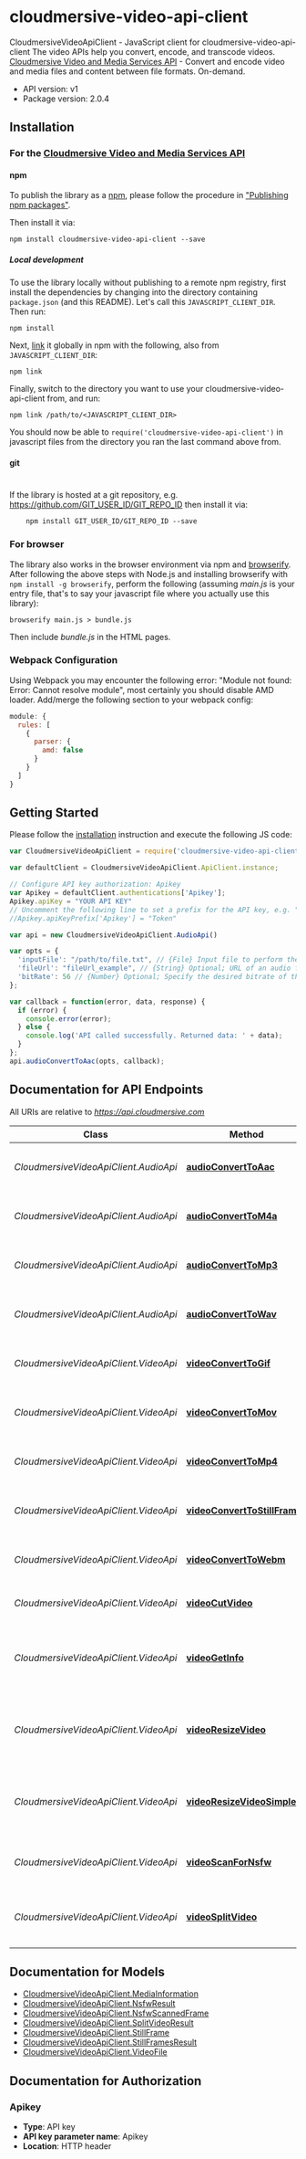 # cloudmersive-video-api-client

CloudmersiveVideoApiClient - JavaScript client for cloudmersive-video-api-client
The video APIs help you convert, encode, and transcode videos.
[Cloudmersive Video and Media Services API](https://github.com/Cloudmersive/Cloudmersive.APIClient.NodeJS.DocumentAndDataConvert.git) - Convert and encode video and media files and content between file formats. On-demand.

- API version: v1
- Package version: 2.0.4


## Installation

### For the [Cloudmersive Video and Media Services API](https://cloudmersive.com/video-and-media-services-api)

#### npm

To publish the library as a [npm](https://www.npmjs.com/),
please follow the procedure in ["Publishing npm packages"](https://docs.npmjs.com/getting-started/publishing-npm-packages).

Then install it via:

```shell
npm install cloudmersive-video-api-client --save
```

##### Local development

To use the library locally without publishing to a remote npm registry, first install the dependencies by changing 
into the directory containing `package.json` (and this README). Let's call this `JAVASCRIPT_CLIENT_DIR`. Then run:

```shell
npm install
```

Next, [link](https://docs.npmjs.com/cli/link) it globally in npm with the following, also from `JAVASCRIPT_CLIENT_DIR`:

```shell
npm link
```

Finally, switch to the directory you want to use your cloudmersive-video-api-client from, and run:

```shell
npm link /path/to/<JAVASCRIPT_CLIENT_DIR>
```

You should now be able to `require('cloudmersive-video-api-client')` in javascript files from the directory you ran the last 
command above from.

#### git
#
If the library is hosted at a git repository, e.g.
https://github.com/GIT_USER_ID/GIT_REPO_ID
then install it via:

```shell
    npm install GIT_USER_ID/GIT_REPO_ID --save
```

### For browser

The library also works in the browser environment via npm and [browserify](http://browserify.org/). After following
the above steps with Node.js and installing browserify with `npm install -g browserify`,
perform the following (assuming *main.js* is your entry file, that's to say your javascript file where you actually 
use this library):

```shell
browserify main.js > bundle.js
```

Then include *bundle.js* in the HTML pages.

### Webpack Configuration

Using Webpack you may encounter the following error: "Module not found: Error:
Cannot resolve module", most certainly you should disable AMD loader. Add/merge
the following section to your webpack config:

```javascript
module: {
  rules: [
    {
      parser: {
        amd: false
      }
    }
  ]
}
```

## Getting Started

Please follow the [installation](#installation) instruction and execute the following JS code:

```javascript
var CloudmersiveVideoApiClient = require('cloudmersive-video-api-client');

var defaultClient = CloudmersiveVideoApiClient.ApiClient.instance;

// Configure API key authorization: Apikey
var Apikey = defaultClient.authentications['Apikey'];
Apikey.apiKey = "YOUR API KEY"
// Uncomment the following line to set a prefix for the API key, e.g. "Token" (defaults to null)
//Apikey.apiKeyPrefix['Apikey'] = "Token"

var api = new CloudmersiveVideoApiClient.AudioApi()

var opts = { 
  'inputFile': "/path/to/file.txt", // {File} Input file to perform the operation on.
  'fileUrl': "fileUrl_example", // {String} Optional; URL of an audio file being used for conversion. Use this option for files larger than 2GB.
  'bitRate': 56 // {Number} Optional; Specify the desired bitrate of the converted audio file in kilobytes per second (kB/s). Value may be between 48 and 1,411. By default, the optimal bitrate will be chosen automatically.
};

var callback = function(error, data, response) {
  if (error) {
    console.error(error);
  } else {
    console.log('API called successfully. Returned data: ' + data);
  }
};
api.audioConvertToAac(opts, callback);

```

## Documentation for API Endpoints

All URIs are relative to *https://api.cloudmersive.com*

Class | Method | HTTP request | Description
------------ | ------------- | ------------- | -------------
*CloudmersiveVideoApiClient.AudioApi* | [**audioConvertToAac**](docs/AudioApi.md#audioConvertToAac) | **POST** /video/convert/to/aac | Convert Audio File to AAC format.
*CloudmersiveVideoApiClient.AudioApi* | [**audioConvertToM4a**](docs/AudioApi.md#audioConvertToM4a) | **POST** /video/convert/to/m4a | Convert Audio File to M4A format.
*CloudmersiveVideoApiClient.AudioApi* | [**audioConvertToMp3**](docs/AudioApi.md#audioConvertToMp3) | **POST** /video/convert/to/mp3 | Convert Audio File to MP3 format.
*CloudmersiveVideoApiClient.AudioApi* | [**audioConvertToWav**](docs/AudioApi.md#audioConvertToWav) | **POST** /video/convert/to/wav | Convert Audio File to WAV format.
*CloudmersiveVideoApiClient.VideoApi* | [**videoConvertToGif**](docs/VideoApi.md#videoConvertToGif) | **POST** /video/convert/to/gif | Convert Video to Animated GIF format.
*CloudmersiveVideoApiClient.VideoApi* | [**videoConvertToMov**](docs/VideoApi.md#videoConvertToMov) | **POST** /video/convert/to/mov | Convert Video to MOV format.
*CloudmersiveVideoApiClient.VideoApi* | [**videoConvertToMp4**](docs/VideoApi.md#videoConvertToMp4) | **POST** /video/convert/to/mp4 | Convert Video to MP4 format.
*CloudmersiveVideoApiClient.VideoApi* | [**videoConvertToStillFrames**](docs/VideoApi.md#videoConvertToStillFrames) | **POST** /video/convert/to/still-frames | Convert Video to PNG Still Frames.
*CloudmersiveVideoApiClient.VideoApi* | [**videoConvertToWebm**](docs/VideoApi.md#videoConvertToWebm) | **POST** /video/convert/to/webm | Convert Video to WEBM format.
*CloudmersiveVideoApiClient.VideoApi* | [**videoCutVideo**](docs/VideoApi.md#videoCutVideo) | **POST** /video/cut | Cut a Video to a Shorter Length
*CloudmersiveVideoApiClient.VideoApi* | [**videoGetInfo**](docs/VideoApi.md#videoGetInfo) | **POST** /video/convert/get-info | Get detailed information about a video or audio file
*CloudmersiveVideoApiClient.VideoApi* | [**videoResizeVideo**](docs/VideoApi.md#videoResizeVideo) | **POST** /video/resize/preserveAspectRatio | Resizes a Video Preserving the Original Aspect Ratio.
*CloudmersiveVideoApiClient.VideoApi* | [**videoResizeVideoSimple**](docs/VideoApi.md#videoResizeVideoSimple) | **POST** /video/resize/target | Resizes a Video without Preserving Aspect Ratio.
*CloudmersiveVideoApiClient.VideoApi* | [**videoScanForNsfw**](docs/VideoApi.md#videoScanForNsfw) | **POST** /video/scan/nsfw | Scan a Video for NSFW content.
*CloudmersiveVideoApiClient.VideoApi* | [**videoSplitVideo**](docs/VideoApi.md#videoSplitVideo) | **POST** /video/split | Split a Video into Two Shorter Videos


## Documentation for Models

 - [CloudmersiveVideoApiClient.MediaInformation](docs/MediaInformation.md)
 - [CloudmersiveVideoApiClient.NsfwResult](docs/NsfwResult.md)
 - [CloudmersiveVideoApiClient.NsfwScannedFrame](docs/NsfwScannedFrame.md)
 - [CloudmersiveVideoApiClient.SplitVideoResult](docs/SplitVideoResult.md)
 - [CloudmersiveVideoApiClient.StillFrame](docs/StillFrame.md)
 - [CloudmersiveVideoApiClient.StillFramesResult](docs/StillFramesResult.md)
 - [CloudmersiveVideoApiClient.VideoFile](docs/VideoFile.md)


## Documentation for Authorization


### Apikey

- **Type**: API key
- **API key parameter name**: Apikey
- **Location**: HTTP header

